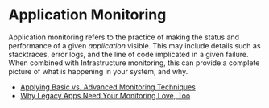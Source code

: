 # Application Monitoring

Application monitoring refers to the practice of making the status and performance of a given *application* visible. This may include details such as stacktraces, error logs, and the line of code implicated in a given failure. When combined with Infrastructure monitoring, this can provide a complete picture of what is happening in your system, and why.

- [Applying Basic vs. Advanced Monitoring Techniques](https://thenewstack.io/applying-basic-vs-advanced-monitoring-techniques/)
- [Why Legacy Apps Need Your Monitoring Love, Too](https://thenewstack.io/why-legacy-apps-need-your-monitoring-love-too/)
